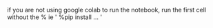 if you are not using google colab to run the notebook, 
run the first cell without the % ie ' %pip install ... '
